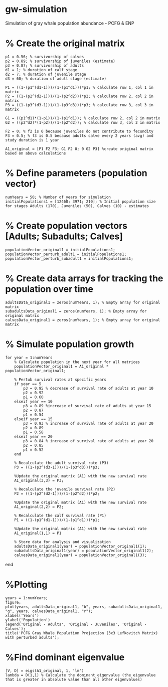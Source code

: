 # gw-simulation
Simulation of gray whale population abundance - PCFG &amp; ENP

# % Create the original matrix
    p1 = 0.56; % survivorship of calves
    p2 = 0.89; % survivorship of juveniles (estimate)
    p3 = 0.87; % survivorship of adults
    d1 = 1; % duration of calf stage
    d2 = 7; % duration of juvenile stage
    d3 = 60; % duration of adult stage (estimate)

    P1 = ((1-(p1^(d1-1)))/(1-(p1^d1)))*p1; % calculate row 1, col 1 in matrix
    P2 = ((1-(p2^(d2-1)))/(1-(p2^d2)))*p2; % calculate row 2, col 2 in matrix
    P3 = ((1-(p3^(d3-1)))/(1-(p3^d3)))*p3; % calculate row 3, col 3 in matrix

    G1 = ((p1^d1)*(1-p1))/(1-(p1^d1)); % calculate row 2, col 2 in matrix
    G2 = ((p2^d2)*(1-p2))/(1-(p2^d2)); % calculate row 3, col 2 in matrix

    F2 = 0; % f2 is 0 because juveniles do not contribute to fecundity
    F3 = 0.5; % f3 is 0.5 because adults calve every 2 years (avg) and study duration is 1 year

    A1_original = [P1 F2 F3; G1 P2 0; 0 G2 P3] %create original matrix based on above calculations


# % Define parameters (population vector)
    numYears = 50; % Number of years for simulation
    initialPopulations1 = [12468; 3971; 210]; % Initial population size for stages Adults (170), Juveniles (50), Calves (10) - estimates

# % Create population vectors [Adults; Subadults; Calves]
    populationVector_original1 = initialPopulations1;
    populationVector_perturb_adult1 = initialPopulations1;
    populationVector_perturb_subadult1 = initialPopulations1;

# % Create data arrays for tracking the population over time
    adultsData_original1 = zeros(numYears, 1); % Empty array for original matrix
    subadultsData_original1 = zeros(numYears, 1); % Empty array for original matrix
    calvesData_original1 = zeros(numYears, 1); % Empty array for original matrix

# % Simulate population growth
    for year = 1:numYears
        % Calculate population in the next year for all matrices
        populationVector_original1 = A1_original * populationVector_original1;
       
        % Pertub survival rates at specific years
        if year == 5
            p3 = 0.95 % decrease of survival rate of adults at year 10
            p2 = 0.92
            p1 = 0.60
        elseif year == 10
            p3 = 0.89 %increase of survival rate of adults at year 15
            p2 = 0.87
            p1 = 0.54
        elseif year == 15
            p3 = 0.93 % increase of survival rate of adults at year 20
            p2 = 0.89
            p1 = 0.58
        elseif year == 20
            p3 = 0.84 % increase of survival rate of adults at year 20
            p2 = 0.85
            p1 = 0.52
        end

        % Recalculate the adult survival rate (P3)
        P3 = ((1-(p3^(d3-1)))/(1-(p3^d3)))*p3;

        %Update the original matrix (A1) with the new survival rate
        A1_original(3,3) = P3;

        % Recalculate the juvenile survival rate (P2)
        P2 = ((1-(p2^(d2-1)))/(1-(p2^d2)))*p2;

        %Update the original matrix (A1) with the new survival rate
        A1_original(2,2) = P2;

        % Recalculate the calf survival rate (P1)
        P1 = ((1-(p1^(d1-1)))/(1-(p1^d1)))*p1;

        %Update the original matrix (A1) with the new survival rate
        A1_original(1,1) = P1
        
        % Store data for analysis and visualization
        adultsData_original1(year) = populationVector_original1(1);
        subadultsData_original1(year) = populationVector_original1(2);
        calvesData_original1(year) = populationVector_original1(3);

end


# %Plotting
    years = 1:numYears;
    figure;
    plot(years, adultsData_original1, "b", years, subadultsData_original1, "g", years, calvesData_original1, "r");
    xlabel('Years')
    ylabel('Population')
    legend('Original - Adults', 'Original - Juveniles', 'Original - Calves');
    title('PCFG Gray Whale Population Projection (3x3 Lefkovitch Matrix) with perturbed adults');

# %Find dominant eigenvalue
    [V, D] = eigs(A1_original, 1, 'lm')
    lambda = D(1,1) % Calculate the dominant eigenvalue (the eigenvalue that is greater in absolute value than all other eigenvalues)
